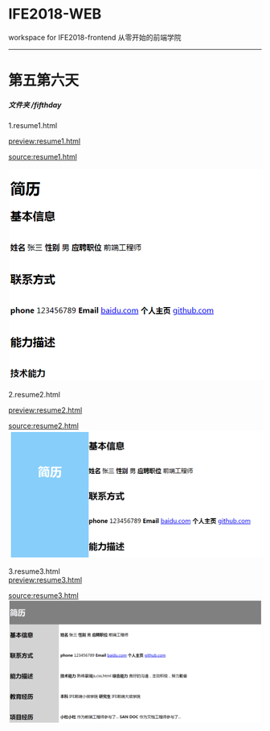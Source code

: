 # IFE2018-WEB
workspace for IFE2018-frontend
从零开始的前端学院  





*** 
# 第五第六天

##### 文件夹 /fifthday  

1.resume1.html  

<a href="http://htmlpreview.github.com/?https://github.com/azcvcza/IFE2018-WEB/blob/master/fifthday/resume1.html">preview:resume1.html</a>  

<a href="https://github.com/azcvcza/IFE2018-WEB/blob/master/fifthday/resume1.html">source:resume1.html</a>  

<img src="https://github.com/azcvcza/IFE2018-WEB/blob/master/img/resume1.png"  hspace="2" vspace="2">

2.resume2.html  

<a href="http://htmlpreview.github.com/?https://github.com/azcvcza/IFE2018-WEB/blob/master/fifthday/resume2.html">preview:resume2.html</a>  

<a href="https://github.com/azcvcza/IFE2018-WEB/blob/master/fifthday/resume2.html">source:resume2.html</a>  
<img src="https://github.com/azcvcza/IFE2018-WEB/blob/master/img/resume2.png"  hspace="2" vspace="2">  

3.resume3.html  
<a href="http://htmlpreview.github.com/?https://github.com/azcvcza/IFE2018-WEB/blob/master/fifthday/resume3.html">preview:resume3.html</a>  

<a href="https://github.com/azcvcza/IFE2018-WEB/blob/master/fifthday/resume3.html">source:resume3.html</a>  
<img src="https://github.com/azcvcza/IFE2018-WEB/blob/master/img/resume3.png"  hspace="2" vspace="2">
